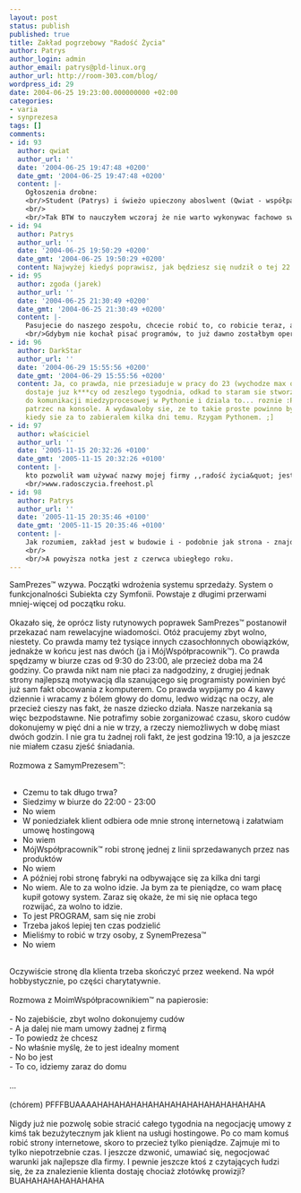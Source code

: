 ```yaml
---
layout: post
status: publish
published: true
title: Zakład pogrzebowy "Radość Życia"
author: Patrys
author_login: admin
author_email: patrys@pld-linux.org
author_url: http://room-303.com/blog/
wordpress_id: 29
date: 2004-06-25 19:23:00.000000000 +02:00
categories:
- varia
- synprezesa
tags: []
comments:
- id: 93
  author: qwiat
  author_url: ''
  date: '2004-06-25 19:47:48 +0200'
  date_gmt: '2004-06-25 19:47:48 +0200'
  content: |-
    Ogłoszenia drobne:
    <br/>Student (Patrys) i świeżo upieczony aboslwent (Qwiat - współpacownik™) szukają pracy. Potrafią wszystko zrobić na wczoraj, pełna dyspozycyjność, nie potrzebują snu, nie mają rodzin, przyjaciół i zycia prywatnego. Mają niskie koszty utrzymania - kawę kupują własną.
    <br/>
    <br/>Tak BTW to nauczyłem wczoraj że nie warto wykonywac fachowo swojej pracy. Kiedy otrzymuje sie polecenie (od SamegoPrezesa™) radykalnej zmiany wyglądu strony (z biało-niebeiskiego na czerwono-czarny), a ma się obrobioną połąwę zdjęc to ręce opadają. Mam to dupie, będzie brzydko...
- id: 94
  author: Patrys
  author_url: ''
  date: '2004-06-25 19:50:29 +0200'
  date_gmt: '2004-06-25 19:50:29 +0200'
  content: Najwyżej kiedyś poprawisz, jak będziesz się nudził o tej 22:30.
- id: 95
  author: zgoda (jarek)
  author_url: ''
  date: '2004-06-25 21:30:49 +0200'
  date_gmt: '2004-06-25 21:30:49 +0200'
  content: |-
    Pasujecie do naszego zespołu, chcecie robić to, co robicie teraz, ale za połowę pieniędzy i w 10x większej firmie? Głupawki gwarantowane już o 14.00, poza tym sprawdzanie się w podkradaniu kawy j.o. Zażondowi i możliwość wykazania się w dowolną sobotę lub niedzielę. Codzienny kontakt z użytkownikami przypomina o sensie życia i zapierdalania. I&#039;m lovin&#039; it!
    <br/>Gdybym nie kochał pisać programów, to już dawno zostałbym operatorem widlaka albo innym elektrykiem.
- id: 96
  author: DarkStar
  author_url: ''
  date: '2004-06-29 15:55:56 +0200'
  date_gmt: '2004-06-29 15:55:56 +0200'
  content: Ja, co prawda, nie przesiaduje w pracy do 23 (wychodze max o 17:30), ale
    dostaje juz k***cy od zeszlego tygodnia, odkad to staram sie stworzyc jakis mechanizm
    do komunikacji miedzyprocesowej w Pythonie i dziala to... roznie :P Juz nie moge
    patrzec na konsole. A wydawaloby sie, ze to takie proste powinno byc. Tak myslalem,
    kiedy sie za to zabieralem kilka dni temu. Rzygam Pythonem. ;]
- id: 97
  author: właściciel
  author_url: ''
  date: '2005-11-15 20:32:26 +0100'
  date_gmt: '2005-11-15 20:32:26 +0100'
  content: |-
    kto pozwolił wam używać nazwy mojej firmy ,,radość życia&quot; jest to nie uczciwe
    <br/>www.radosczycia.freehost.pl
- id: 98
  author: Patrys
  author_url: ''
  date: '2005-11-15 20:35:46 +0100'
  date_gmt: '2005-11-15 20:35:46 +0100'
  content: |-
    Jak rozumiem, zakład jest w budowie i - podobnie jak strona - znajduje się w darmowym budynku, bo na czynsz nie stać? ;)
    <br/>
    <br/>A powyższa notka jest z czerwca ubiegłego roku.
---
```

SamPrezes&trade; wzywa. Początki wdrożenia systemu sprzedaży. System o funkcjonalności Subiekta czy Symfonii. Powstaje z długimi przerwami mniej-więcej od początku roku.<br />
<br />
Okazało się, że oprócz listy rutynowych poprawek SamPrezes&trade; postanowił przekazać nam rewelacyjne wiadomości. Otóż pracujemy zbyt wolno, niestety. Co prawda mamy też tysiące innych czasochłonnych obowiązków, jednakże w końcu jest nas dwóch (ja i MójWspółpracownik&trade;). Co prawda spędzamy w biurze czas od 9:30 do 23:00, ale przecież doba ma 24 godziny. Co prawda nikt nam nie płaci za nadgodziny, z drugiej jednak strony najlepszą motywacją dla szanującego się programisty powinien być już sam fakt obcowania z komputerem. Co prawda wypijamy po 4 kawy dziennie i wracamy z bólem głowy do domu, ledwo widząc na oczy, ale przecież cieszy nas fakt, że nasze dziecko działa. Nasze narzekania są więc bezpodstawne. Nie potrafimy sobie zorganizować czasu, skoro cudów dokonujemy w pięć dni a nie w trzy, a rzeczy niemożliwych w dobę miast dwóch godzin. I nie gra tu żadnej roli fakt, że jest godzina 19:10, a ja jeszcze nie miałem czasu zjeść śniadania.<br />
<br />
Rozmowa z SamymPrezesem&trade;:<br />
<br />
- Czemu to tak długo trwa?<br />
- Siedzimy w biurze do 22:00 - 23:00<br />
- No wiem<br />
- W poniedziałek klient odbiera ode mnie stronę internetową i załatwiam umowę hostingową<br />
- No wiem<br />
- MójWspółpracownik&trade; robi stronę jednej z linii sprzedawanych przez nas produktów<br />
- No wiem<br />
- A później robi stronę fabryki na odbywające się za kilka dni targi<br />
- No wiem. Ale to za wolno idzie. Ja bym za te pieniądze, co wam płacę kupił gotowy system. Zaraz się okaże, że mi się nie opłaca tego rozwijać, za wolno to idzie.<br />
- To jest PROGRAM, sam się nie zrobi<br />
- Trzeba jakoś lepiej ten czas podzielić<br />
- Mieliśmy to robić w trzy osoby, z SynemPrezesa&trade;<br />
- No wiem<br />
<br />
Oczywiście stronę dla klienta trzeba skończyć przez weekend. Na wpół hobbystycznie, po części charytatywnie.<br />
<br />
Rozmowa z MoimWspółpracownikiem&trade; na papierosie:<br />
<br />
- No zajebiście, zbyt wolno dokonujemy cudów<br />
- A ja dalej nie mam umowy żadnej z firmą<br />
- To powiedz że chcesz<br />
- No właśnie myślę, że to jest idealny moment<br />
- No bo jest<br />
- To co, idziemy zaraz do domu<br />
<br />
...<br />
<br />
(chórem) PFFFBUAAAAHAHAHAHAHAHAHAHAHAHAHAHAHAHAHA<br />
<br />
Nigdy już nie pozwolę sobie stracić całego tygodnia na negocjację umowy z kimś tak bezużytecznym jak klient na usługi hostingowe. Po co mam komuś robić strony internetowe, skoro to przecież tylko pieniądze. Zajmuje mi to tylko niepotrzebnie czas. I jeszcze dzwonić, umawiać się, negocjować warunki jak najlepsze dla firmy. I pewnie jeszcze ktoś z czytających łudzi się, że za znalezienie klienta dostaję chociaż złotówkę prowizji? BUAHAHAHAHAHAHAHA
